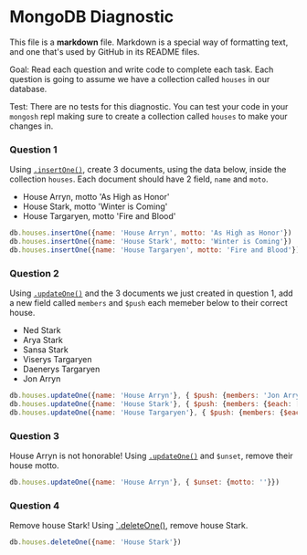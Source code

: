 # MongoDB Diagnostic

This file is a **markdown** file. Markdown is a special way of formatting text, and one that's used by GitHub in its README files.

Goal: Read each question and write code to complete each task. Each question is going to assume we have a collection called `houses` in our database. 

Test: There are no tests for this diagnostic. You can test your code in your `mongosh` repl making sure to create a collection called `houses` to make your changes in.

### Question 1

Using [`.insertOne()`](https://www.mongodb.com/docs/manual/reference/method/db.collection.insertOne/), create 3 documents, using the data below, inside the collection `houses`. Each document should have 2 field, `name` and `moto`.

- House Arryn, motto 'As High as Honor'
- House Stark, motto 'Winter is Coming'
- House Targaryen, motto 'Fire and Blood'

```js
db.houses.insertOne({name: 'House Arryn', motto: 'As High as Honor'})
db.houses.insertOne({name: 'House Stark', motto: 'Winter is Coming'})
db.houses.insertOne({name: 'House Targaryen', motto: 'Fire and Blood'})
```

### Question 2

Using [`.updateOne()`](https://www.mongodb.com/docs/manual/reference/method/db.collection.updateOne/) and the 3 documents we just created in question 1, add a new field called `members` and `$push` each memeber below to their correct house.

- Ned Stark
- Arya Stark
- Sansa Stark
- Viserys Targaryen
- Daenerys Targaryen
- Jon Arryn

```js
db.houses.updateOne({name: 'House Arryn'}, { $push: {members: 'Jon Arryn'}}, {upsert: true})
db.houses.updateOne({name: 'House Stark'}, { $push: {members: {$each: [{'Ned Stark'}, {'Arya Stark'},{'Sansa Stark'}]}}}, {upsert: true})
db.houses.updateOne({name: 'House Targaryen'}, { $push: {members: {$each: [{'Viserys Targaryen'}, {'Daenerys Targaryen'}]}}}, {upsert: true})
```

### Question 3

House Arryn is not honorable! Using [`.updateOne()`](https://www.mongodb.com/docs/manual/reference/method/db.collection.updateOne/) and `$unset`, remove their house motto.

```js
db.houses.updateOne({name: 'House Arryn'}, { $unset: {motto: ''}})
```

### Question 4

Remove house Stark! Using [`.deleteOne()](https://www.mongodb.com/docs/manual/reference/method/db.collection.deleteOne/), remove house Stark.

```js
db.houses.deleteOne({name: 'House Stark'})
```